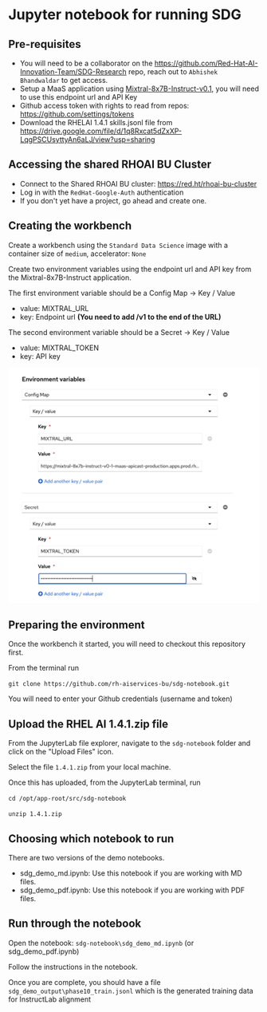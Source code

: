 # Jupyter notebook for running SDG

## Pre-requisites

* You will need to be a collaborator on the https://github.com/Red-Hat-AI-Innovation-Team/SDG-Research repo, reach out to `Abhishek Bhandwaldar` to get access.
* Setup a MaaS application using [Mixtral-8x7B-Instruct-v0.1](https://maas.apps.prod.rhoai.rh-aiservices-bu.com/admin/applications/new?service_id=mixtral-8x7b-instruct-v0-1), you will need to use this endpoint url and API Key
* Github access token with rights to read from repos: https://github.com/settings/tokens
* Download the RHELAI 1.4.1 skills.jsonl file from https://drive.google.com/file/d/1q8Rxcat5dZxXP-LqgPSCUsyttyAn6aLJ/view?usp=sharing

## Accessing the shared RHOAI BU Cluster

* Connect to the Shared RHOAI BU cluster: https://red.ht/rhoai-bu-cluster
* Log in with the `RedHat-Google-Auth` authentication
* If you don't yet have a project, go ahead and create one.

## Creating the workbench

Create a workbench using the `Standard Data Science` image with a container size of `medium`, accelerator: `None`

Create two environment variables using the endpoint url and API key from the Mixtral-8x7B-Instruct application.

The first environment variable should be a Config Map -> Key / Value
* value: MIXTRAL_URL
* key: Endpoint url  <b>(You need to add /v1 to the end of the URL)</b>

The second environment variable should be a Secret -> Key / Value
* value: MIXTRAL_TOKEN
* key: API key

![image](assets/workbench-env.png)


## Preparing the environment

Once the workbench it started, you will need to checkout this repository first.

From the terminal run

`git clone https://github.com/rh-aiservices-bu/sdg-notebook.git`

You will need to enter your Github credentials (username and token)

## Upload the RHEL AI 1.4.1.zip file

From the JupyterLab file explorer, navigate to the `sdg-notebook` folder and click on the "Upload Files" icon.

Select the file `1.4.1.zip` from your local machine.

Once this has uploaded, from the JupyterLab terminal, run

`cd /opt/app-root/src/sdg-notebook`

`unzip 1.4.1.zip`

## Choosing which notebook to run

There are two versions of the demo notebooks.


* sdg_demo_md.ipynb: Use this notebook if you are working with MD files.
* sdg_demo_pdf.ipynb: Use this notebook if you are working with PDF files.

## Run through the notebook

Open the notebook: `sdg-notebook\sdg_demo_md.ipynb` (or sdg_demo_pdf.ipynb)

Follow the instructions in the notebook.

Once you are complete, you should have a file `sdg_demo_output\phase10_train.jsonl` which is the generated training data for InstructLab alignment

